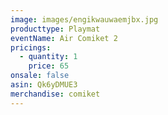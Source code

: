 ```yaml
---
image: images/engikwauwaemjbx.jpg
producttype: Playmat
eventName: Air Comiket 2
pricings:
  - quantity: 1
    price: 65
onsale: false
asin: Qk6yDMUE3
merchandise: comiket
---
```

